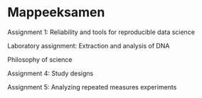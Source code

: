 # Mappeeksamen
Assignment 1: Reliability and tools for reproducible data science

Laboratory assignment: Extraction and analysis of DNA

Philosophy of science

Assignment 4: Study designs

Assignment 5: Analyzing repeated measures experiments
